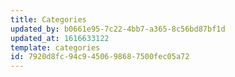 ```yaml
---
title: Categories
updated_by: b0661e95-7c22-4bb7-a365-8c56bd87bf1d
updated_at: 1616633122
template: categories
id: 7920d8fc-94c9-4506-9868-7500fec05a72
---
```

